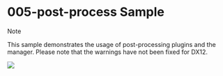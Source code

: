 # 005-post-process Sample

> [!NOTE]
> This sample demonstrates the usage of post-processing plugins and the manager. Please note that the warnings have not been fixed for DX12.

![](https://i.rawr.dev/sample5-min-2.gif)
